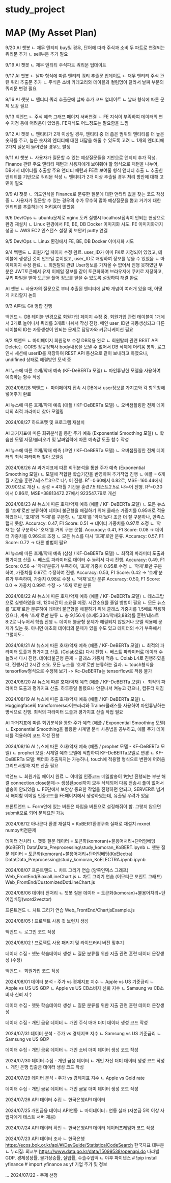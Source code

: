 # study_project
# MAP (My Asset Plan)

9/20
AI 챗봇
ㄴ 재무 엔티티 buy일 경우, 단어에 따라 주식과 소비 두 파트로 연결되는 쿼리문 추가
ㄴ sell부분 추가 필요


9/19
AI 챗봇
ㄴ 재무 엔티티 주식파트 쿼리문 업데이트


9/17
AI 챗봇
ㄴ 날짜 형식에 따른 앤티티 쿼리 추출문 업데이트
ㄴ 재무 엔티티 주식 관련 쿼리 추출문 추가
ㄴ 주식은 소비 카테고리와 테이블과 컬럼명이 달라서 날짜 부분의 쿼리문 변경 필요


9/16
AI 챗봇
ㄴ 앤티티 쿼리 추출문에 날짜 추가 코드 업데이트
ㄴ 날짜 형식에 따른 문제 보강 필요

9/13
백앤드
ㄴ 주식 예측 그래프 페이지 서버연결
ㄴ FE 지식이 부족하여 데이터의 변수 지정 등에 어려움이 있었음. FE지식도 어느정도는 필요함을 느낌

9/12
AI 챗봇
ㄴ 엔티티가 2개 이상일 경우, 엔티티 중 더 좁은 범위의 엔티티를 더 높은 숫자를 주고, 높은 숫자의 엔티티에 대한 대답을 해줄 수 있도록 고려
ㄴ 1개의 엔티티에 2가지 질문이 들어있을 경우도 발생


9/11
AI 챗봇
ㄴ 사용자가 질문할 수 있는 예상질문들을 기반으로 앤티티 추가 작성. Finance 관련 주요 앤티티 패턴과 사용자에게 보여줘야 할 형식으로 패턴을 나누어, DB에서 데이터를 추출할 주요 앤티티 패턴과 FE로 보여줄 형식 앤티티 추출
ㄴ 추출한 앤티티를 기반으로 쿼리문 작성
ㄴ 엔티티가 2개 이상 추출될 경우 처리 방안에 대해 고민이 필요 


9/9
AI 챗봇
ㄴ 의도인식을 Finance로 분류한 질문에 대한 앤티티 값을 찾는 코드 작성중
ㄴ 사용자가 질문할 수 있는 경우의 수가 무수히 많아 예상질문을 뽑고 거기에 대한 엔티티를 추출하는데 어려움이 많았음


9/6
Dev/Ops
ㄴ ubuntu문제로 nginx 도커 실행시 localhost접속이 안되는 현상으로 환경 재설치
ㄴ Linux 환경에서 FE, BE, DB Docker 이미지화 시도. FE 이미지화까지 성공
ㄴ AWS EC2 인스턴스 설정 및 보안키 putty 연결


9/5
Dev/Ops
ㄴ Linux 환경에서 FE, BE, DB Docker 이미지화 시도

9/4
백앤드
ㄴ 회원가입 페이지 수정 완료. user_ID가 이미 FK로 지정되어 있었고, 테이블에 생성된 것이 안보일 뿐이었고, user_ID로 매칭하여 정보를 넣을 수 있었음
ㄴ 마이페이지 수정 완료. 
ㄴ 회원탈퇴 관련 User정보를 가져올 수 없어서 진행 못하였던 부분은 JWT토큰에서 유저 이메일 정보를 같이 토큰화하여 브라우저에 쿠키로 저장하고, 쿠키 파일을 받아 토큰을 풀어 정보를 얻을 수 있도록 설정하여 해결 완료

AI 챗봇
ㄴ 사용자의 질문으로 부터 추출된 앤티티에 날짜 개념이 여러개 있을 때, 어떻게 처리할지 논의
 

9/3
AI파트 Git 병합 진행

백앤드
ㄴ DB 테이블 변경으로 회원가입 페이지 수정 중. 회원가입 관련 테이블이 1개에서 3개로 늘어나서 쿼리를 3개로 나눠서 작성 진행. 메인 user_ID만 자동생성되고 다른테이블의 ID는 자동생성이 안되는 문제로 담당자와 커뮤니케이션 필요


9/2
백앤드
ㄴ 마이페이지 회원정보 수정 DB적용 완료
ㄴ 회원탈퇴 관련 REST API Delete는 CORS 정규정책사 body내용을 보낼 수 없어서 DB 삭제에 어려움 봉착. 로그인시 세션에 userID를 저장하여 REST API 통신으로 같이 보내려고 하였으나, undifined 상태로 해결방안 모색 중

AI 뉴스에 따른 호재/악재 예측 (KF-DeBERTa 모델)
ㄴ 파인튜닝한 모델을 사용하여 예측하는 함수 작성


2024/08/28
백앤드
ㄴ 마이페이지 접속 시 DB에서 user정보를 가지고와 각 항목창에 넣어주기 완료

AI 뉴스에 따른 호재/악재 예측 (애플 / KF-DeBERTa 모델)
ㄴ 오버샘플링한 전체 데이터의 최적 파라미터 찾아 모델링


2024/08/27
하드포멧 및 프로그램 재설치

AI 과거지표에 따른 회귀분석을 통한 주가 예측 (Exponential Smoothing 모델)
ㄴ 학습한 모델 저장/불러오기 및 날짜입력에 따른 예측값 도출 함수 작성

AI 뉴스에 따른 호재/악재 예측 (코인 / KF-DeBERTa 모델)
ㄴ 오버샘플링한 전체 데이터의 최적 파라미터 찾아 모델링


2024/08/26
AI 과거지표에 따른 회귀분석을 통한 주가 예측 (Exponential Smoothing 모델)
ㄴ 모델에 적합한 학습기간을 반영하여 추가작업 진행
ㄴ 애플 = 6개월 기간을 훈련7:테스트3으로 나누어 진행. R²=0.60에서 0.82로, MSE=160.44에서 20.90으로 개선
ㄴ 삼성 = 4개월 기간을 훈련7.5:테스트2.5로 나누어 진행. R²=0.30에서 0.86로, MSE=38813472.27에서 923547.79로 개선


2024/08/23
AI 뉴스에 따른 호재/악재 예측 (애플 / KF-DeBERTa 모델)
ㄴ 모든 뉴스를 '호재'로만 분류하여 데이터 불균형을 해결하기 위해 클래스 가중치를 0.95배로 적용하였더니, '호재'와 '악재'를 구분함.
ㄴ '호재'를 '악재'보다 조금 더 잘 구분하나, 만족스럽지 못함. Accuracy: 0.47, F1 Score: 0.51 -> 데이터 가중치를 0.97로 조정
ㄴ '악재'는 잘 구분하나 '호재'를 거의 구분 못함. Accuracy: 0.41, F1 Score: 0.08 -> 데이터 가중치를 0.96으로 조정
ㄴ 모든 뉴스를 다시 '호재'로만 분류. Accuracy: 0.57, F1 Score: 0.72 -> 다른 방법이 필요

AI 뉴스에 따른 호재/악재 예측 (삼성 / KF-DeBERTa 모델)
ㄴ 최적의 파라미터 도출과 평가지표 산출
ㄴ 베스트 파라미터로 데이터 수 늘려서 다시 진행. Accuracy: 0.49, F1 Score: 0.56 -> '악재'분류가 부족하여, '호재'가중치 0.95로 수정
ㄴ '악재'로만 구분하여, 가중치를 0.97로 수정하여 진행. Accuracy: 0.53, F1 Score: 0.42 -> '호재'분류가 부족하여, 가중치 0.98로 수정
ㄴ '악재'로만 분류 Accuracy: 0.50, F1 Score: 0.0 -> 가중치 0.99로 수정 -> '호재'로만 분류


2024/08/22
AI 뉴스에 따른 호재/악재 예측 (애플 / KF-DeBERTa 모델)
ㄴ 데스크탑으로 실행하였을 때, 120시간이 소요될 예정. 시간소요를 줄일 방법이 필요
ㄴ 모든 뉴스를 '호재'로만 분류하여 데이터 불균형을 해결하기 위해 클래스 가중치를 1.5배로 적용하였으나, 계속 '호재'로만 분류
ㄴ 총 9,156개 (호재5,334/악재3,882)를 훈련/테스트 8:2로 나누어서 학습 진행
ㄴ 데이터 불균형 문제가 해결되지 않았거나 모델 적용에 문제가 있는 듯. 아니면 애초의 데이터의 문제가 있을 수도 있고 데이터의 수가 부족해서 그럴지도..


2024/08/21
AI 뉴스에 따른 호재/악재 예측 (애플 / KF-DeBERTa 모델)
ㄴ 최적의 파라미터 도출과 평가지표 산출. (Colab으로) 다시 진행
ㄴ 베스트 파라미터로 데이터 수 늘려서 다시 진행. 데이터불균형 문제 = 클래스 가중치 적용
ㄴ Colab L4로 진행하였을 때, 진행시간 2시간 소요. 모든 뉴스를 '호재'로만 분류하는 결과. 
ㄴ touch형식을 tensorflow형식으로 수정해 보기 -> Kc-DeBERTa는 tensorflow로 적용 불가


2024/08/20
AI 뉴스에 따른 호재/악재 예측 (애플 / KF-DeBERTa 모델)
ㄴ 최적의 파라미터 도출과 평가지표 산출. 하루종일 돌렸으나 안끝나서 켜놓고 갔으나, 컴퓨터 꺼짐


2024/08/19
AI 뉴스에 따른 호재/악재 예측 (애플 / KF-DeBERTa 모델)
ㄴ Huggingface의 transformers라이브러리와 Trainer클래스를 사용하여 파인튜닝하는 방식으로 진행. 최적의 파라미터 도출과 평가지표 산출 작업 필요

AI 과거지표에 따른 회귀분석을 통한 주가 예측 (애플 / Exponential Smoothing 모델)
ㄴ Exponential Smoothing을 활용한 시계열 분석 사용법을 공부하고, 애플 주가 데이터를 적용하여 코드 작성 진행


2024/08/16
AI 뉴스에 따른 호재/악재 예측 (애플 / prophet 모델 - KF-DeBERTa 모델)
ㄴ prophet 모델: 시계열 예측 모델에 적합하여 KF-DeBERTa모델로 변경
ㄴ KF-DeBERTa 모델: 벡터화 추출까지는 가능하나, touch에 적용할 형식으로 변환에 어려움
   그리드서칭과 지표 산출 필요

백앤드
ㄴ 회원가입 페이지 완료
ㄴ 이메일 인증코드 메일발송이 1번만 진행되는 부분 해결
   connection.close문제-> 생성된pool까지 모두 삭제되어 다음 전송시 풀이 없어서 발송이 안되었음
ㄴ FE단에서 보안상 중요한 작업을 진행하면 안되고, SERVER로 넘겨서 해야함
   이메일 인증코드를 FE페이지에서 생성하였는데, 유출될 우려가 있음

프론트앤드
ㄴ Form안에 있는 버튼은 타입을 버튼으로 설정해줘야 함. 그렇지 않으면 submit으로 되어 문제요인 가능


2024/08/12
아나콘다 환경 재설치 = KoBERT환경구축 실패로 재설치 mxnet numpy버전문제

데이터 전처리
ㄴ 쳇봇 질문 데이터 = 토큰화(komoran)+불용어처리+단어임베딩(KoBERT) Data\Data_Preprocessing\study_komoran_KoBERT.ipynb
ㄴ 쳇봇 질문 데이터 = 토큰화(komoran)+불용어처리+단어임베딩(KoElectra) Data\Data_Preprocessing\study_komoran_KoELECTRA.ipynb.ipynb

2024/08/07
프론트앤드
ㄴ 차트 그리기 연습 (양쪽인덱스 그래프) Web_FrontEnd/BiaxialLineChart.js
ㄴ 차트 그리기 연습 (이모티콘 포인트 그래프) Web_FrontEnd/CustomizedDotLineChart.js


2024/08/06
데이터 전처리
ㄴ 쳇봇 질문 데이터 = 토큰화(komoran)+불용어처리+단어임베딩(word2vector)

프론트앤드
ㄴ 차트 그리기 연습 Web_FrontEnd/ChartjsExample.js

2024/08/05
! 프로젝트 사용 깃 브런치 생성

백앤드
ㄴ 로그인 코드 작성


2024/08/02
! 프로젝트 사용 패키지 및 라이브러리 버전 맞추기

데이터 수집 - 쳇봇 학습데이터 생성
ㄴ 질문 분류를 위한 지출 관련 훈련 데이터 문장생성 (수정)

백앤드
ㄴ 회원가입 코드 작성


2024/08/01
데이터 분석 - 주가 vs 경제지표 지수
ㄴ Apple vs US 기준금리
ㄴ Apple vs US US GDP
ㄴ Apple vs US CB소비자 신뢰 지수
ㄴ Samsung vs CB소비자 신뢰 지수

데이터 수집 - 쳇봇 학습데이터 생성
ㄴ 질문 분류를 위한 지출 관련 훈련 데이터 문장생성

데이터 수집 - 개인 금융 데이터
ㄴ 개인 주식 매매 더미 데이터 생성 코드 작성


2024/07/31
데이터 분석 - 주가 vs 경제지표 지수
ㄴ Samsung vs US 기준금리
ㄴ Samsung vs US GDP

데이터 수집 - 개인 금융 데이터
ㄴ 개인 소비 더미 데이터 생성 코드 작성


2024/07/30
데이터 수집 - 개인 금융 데이터
ㄴ 개인 자산 더미 데이터 생성 코드 작성
ㄴ 개인 은행 입출금 데이터 생성 코드 작성


2024/07/29
데이터 분석 - 주가 vs 경제지표 지수
ㄴ Apple vs Gold rate

데이터 수집 - 개인 금융 데이터
ㄴ 개인 금융 더미 데이터 생성 코드 작성


2024/07/26
API 데이터 수집
ㄴ 한국은행API 데이터


2024/07/25
개인금융 데이터 API연동
ㄴ 마이데이터 : 연동 실패 (자본금 5억 이상 사업자에게 테스트 서버 재공)


2024/07/24
API 데이터 확인
ㄴ 한국은행API 데이터 데이터프레임화 코드 작성


2024/07/23
API 데이터 조사
ㄴ 한국은행 https://ecos.bok.or.kr/api/#/DevGuide/StatisticalCodeSearch
    한국지표 대부분
ㄴ 누리집: 외교부 https://www.data.go.kr/data/15099538/openapi.do
    나라별 GDP, 경제성장률, 물가상승률, 실업률, 수출수입액
ㄴ 야후 파이낸스 # !pip install yfinance  # import yfinance as yf
    기업 주가 및 정보


... 2024/07/22 - 주제 선정